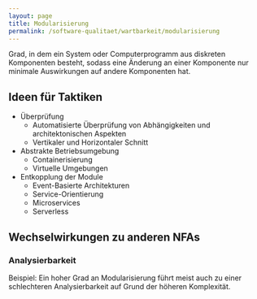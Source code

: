 ```yaml
---
layout: page
title: Modularisierung
permalink: /software-qualitaet/wartbarkeit/modularisierung
---
```


Grad, in dem ein System oder Computerprogramm aus diskreten Komponenten besteht, sodass eine Änderung an einer Komponente nur minimale Auswirkungen auf andere Komponenten hat.

## Ideen für Taktiken

* Überprüfung
  * Automatisierte Überprüfung von Abhängigkeiten und architektonischen Aspekten
  * Vertikaler und Horizontaler Schnitt
* Abstrakte Betriebsumgebung
  * Containerisierung
  * Virtuelle Umgebungen
* Entkopplung der Module
  * Event-Basierte Architekturen
  * Service-Orientierung
  * Microservices
  * Serverless

## Wechselwirkungen zu anderen NFAs

### Analysierbarkeit

Beispiel:
Ein hoher Grad an Modularisierung führt meist auch zu einer schlechteren Analysierbarkeit auf Grund der höheren Komplexität.